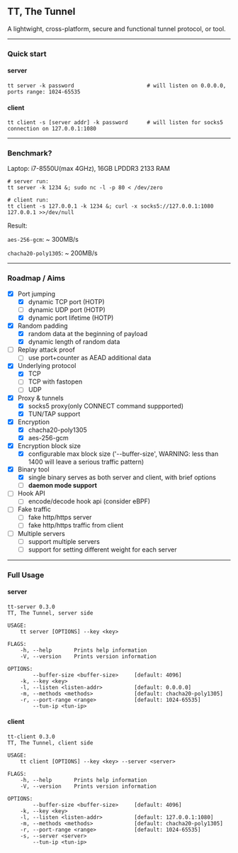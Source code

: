 ## TT, The Tunnel
A lightwight, cross-platform, secure and functional tunnel protocol, or tool.

----
### Quick start
#### server

    tt server -k password                       # will listen on 0.0.0.0, ports range: 1024-65535

#### client

    tt client -s [server addr] -k password      # will listen for socks5 connection on 127.0.0.1:1080

----
### Benchmark?
Laptop: i7-8550U(max 4GHz), 16GB LPDDR3 2133 RAM 
	
	# server run:
	tt server -k 1234 &; sudo nc -l -p 80 < /dev/zero

	# client run:
	tt client -s 127.0.0.1 -k 1234 &; curl -x socks5://127.0.0.1:1080 127.0.0.1 >>/dev/null

Result:

```aes-256-gcm```: ~ 300MB/s

```chacha20-poly1305```: ~ 200MB/s

----
### Roadmap / Aims
- [x] Port jumping
    - [x] dynamic TCP port (HOTP)
    - [ ] dynamic UDP port (HOTP)
    - [x] dynamic port lifetime (HOTP)
- [x] Random padding
    - [x] random data at the beginning of payload
    - [x] dynamic length of random data
- [ ] Replay attack proof
	- [ ] use port+counter as AEAD additional data
- [x] Underlying protocol
    - [x] TCP
    - [ ] TCP with fastopen
    - [ ] UDP
- [x] Proxy & tunnels 
    - [x] socks5 proxy(only CONNECT command suppported)
    - [x] TUN/TAP support
- [x] Encryption
    - [x] chacha20-poly1305
    - [x] aes-256-gcm
- [x] Encryption block size
	- [x] configurable max block size ('--buffer-size', WARNING: less than 1400 will leave a serious traffic pattern)
- [x] Binary tool
    - [x] single binary serves as both server and client, with brief options
    - [ ] **daemon mode support**
- [ ] Hook API 
    - [ ] encode/decode hook api (consider eBPF)
- [ ] Fake traffic
    - [ ] fake http/https server
    - [ ] fake http/https traffic from client
- [ ] Multiple servers
    - [ ] support multiple servers
    - [ ] support for setting different weight for each server

----
### Full Usage 
#### server
```
tt-server 0.3.0
TT, The Tunnel, server side

USAGE:
    tt server [OPTIONS] --key <key>

FLAGS:
    -h, --help       Prints help information
    -V, --version    Prints version information

OPTIONS:
        --buffer-size <buffer-size>     [default: 4096]
    -k, --key <key>
    -l, --listen <listen-addr>          [default: 0.0.0.0]
    -m, --methods <methods>             [default: chacha20-poly1305]
    -r, --port-range <range>            [default: 1024-65535]
        --tun-ip <tun-ip>
```

#### client
```
tt-client 0.3.0
TT, The Tunnel, client side

USAGE:
    tt client [OPTIONS] --key <key> --server <server>

FLAGS:
    -h, --help       Prints help information
    -V, --version    Prints version information

OPTIONS:
        --buffer-size <buffer-size>     [default: 4096]
    -k, --key <key>
    -l, --listen <listen-addr>          [default: 127.0.0.1:1080]
    -m, --methods <methods>             [default: chacha20-poly1305]
    -r, --port-range <range>            [default: 1024-65535]
    -s, --server <server>
        --tun-ip <tun-ip>
```

